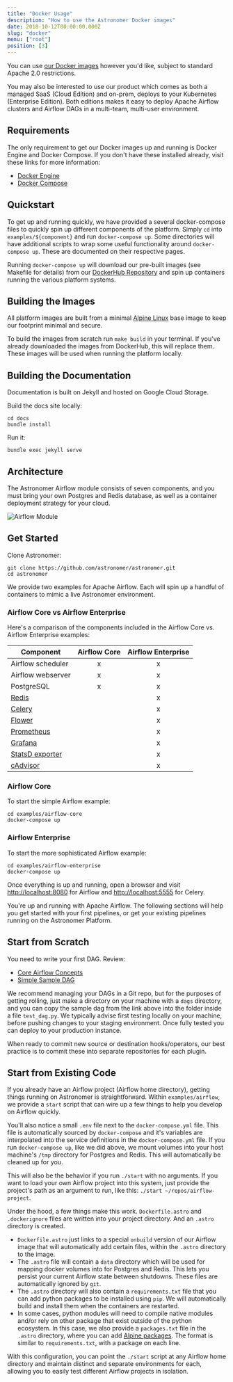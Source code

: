```yaml
---
title: "Docker Usage"
description: "How to use the Astronomer Docker images"
date: 2018-10-12T00:00:00.000Z
slug: "docker"
menu: ["root"]
position: [3]
---
```


You can use [our Docker images](https://github.com/astronomer/astronomer)
however you'd like, subject to standard Apache 2.0 restrictions.

You may also be interested to use our product which comes as both a
managed SaaS (Cloud Edition) and on-prem, deploys to your Kubernetes
(Enterprise Edition). Both editions makes it easy to deploy Apache
Airflow clusters and Airflow DAGs in a multi-team, multi-user
environment.

## Requirements

The only requirement to get our Docker images up and running is
Docker Engine and Docker Compose. If you don't have these installed
already, visit these links for more information:

* [Docker Engine](https://docs.docker.com/engine/installation/)
* [Docker Compose](https://docs.docker.com/compose/install/)

## Quickstart

To get up and running quickly, we have provided a several
docker-compose files to quickly spin up different components
of the platform. Simply `cd` into `examples/${component}` and
run `docker-compose up`. Some directories will have additional
scripts to wrap some useful functionality around `docker-compose up`.
These are documented on their respective pages.

Running `docker-compose up` will download our pre-built images
(see Makefile for details) from our
[DockerHub Repository](https://hub.docker.com/u/astronomerinc/)
and spin up containers running the various platform systems.

## Building the Images

All platform images are built from a minimal
[Alpine Linux](https://alpinelinux.org/) base image to keep our
footprint minimal and secure.

To build the images from scratch run `make build` in your terminal.
If you've already downloaded the images from DockerHub, this will
replace them. These images will be used when running the platform
locally.

## Building the Documentation

Documentation is built on Jekyll and hosted on Google Cloud Storage.

Build the docs site locally:

```
cd docs
bundle install
```

Run it:

```
bundle exec jekyll serve
```

## Architecture

The Astronomer Airflow module consists of seven components,
and you must bring your own Postgres and Redis database, as well
as a container deployment strategy for your cloud.

![Airflow Module](https://s3.amazonaws.com/astronomer-cdn/website/img/guides/airflow_module.png)

## Get Started

Clone Astronomer:

```
git clone https://github.com/astronomer/astronomer.git
cd astronomer
```

We provide two examples for Apache Airflow.  Each will spin up a
handful of containers to mimic a live Astronomer environment.

### Airflow Core vs Airflow Enterprise

Here's a comparison of the components included in the Airflow Core
vs. Airflow Enterprise examples:

| Component                 | Airflow Core | Airflow Enterprise |
|---------------------------|:------------:|:------------------:|
| Airflow scheduler         | x            | x                  |
| Airflow webserver         | x            | x                  |
| PostgreSQL                | x            | x                  |
| [Redis][redis]            |              | x                  |
| [Celery][celery]          |              | x                  |
| [Flower][flower]          |              | x                  |
| [Prometheus][prometheus]  |              | x                  |
| [Grafana][grafana]        |              | x                  |
| [StatsD exporter][statsd] |              | x                  |
| [cAdvisor][cadvisor]      |              | x                  |

[redis]: https://redis.io/
[celery]: http://www.celeryproject.org/
[flower]: http://flower.readthedocs.io/en/latest/
[grafana]: https://grafana.com
[prometheus]: https://prometheus.io
[cadvisor]: https://github.com/google/cadvisor
[statsd]: https://github.com/prometheus/statsd_exporter

### Airflow Core

To start the simple Airflow example:

```
cd examples/airflow-core
docker-compose up
```

### Airflow Enterprise

To start the more sophisticated Airflow example:

```
cd examples/airflow-enterprise
docker-compose up
```

Once everything is up and running, open a browser and visit
<http://localhost:8080> for Airflow and <http://localhost:5555>
for Celery.

You're up and running with Apache Airflow. The following sections
will help you get started with your first pipelines, or get your
existing pipelines running on the Astronomer Platform.

## Start from Scratch

You need to write your first DAG. Review:

* [Core Airflow Concepts](https://docs.astronomer.io/v2/apache_airflow/tutorial/core-airflow-concepts.html)
* [Simple Sample DAG](https://docs.astronomer.io/v2/apache_airflow/tutorial/sample-dag.html)

We recommend managing your DAGs in a Git repo, but for the purposes
of getting rolling, just make a directory on your machine with a
`dags` directory, and you can copy the sample dag from the link
above into the folder inside a file `test_dag.py`. We typically
advise first testing locally on your machine, before pushing
changes to your staging environment. Once fully tested you can
deploy to your production instance.

When ready to commit new source or destination hooks/operators,
our best practice is to commit these into separate repositories
for each plugin.

## Start from Existing Code

If you already have an Airflow project (Airflow home directory),
getting things running on Astronomer is straightforward. Within
`examples/airflow`, we provide a `start` script that can wire up
a few things to help you develop on Airflow quickly.

You'll also notice a small `.env` file next to the
`docker-compose.yml` file. This file is automatically sourced by
`docker-compose` and it's variables are interpolated into the
service definitions in the `docker-compose.yml` file. If you run
`docker-compose up`, like we did above, we mount volumes into your
host machine's `/tmp` directory for Postgres and Redis. This will
automatically be cleaned up for you.

This will also be the behavior if you run `./start` with no
arguments. If you want to load your own Airflow project into this
system, just provide the project's path as an argument to run, like
this: `./start ~/repos/airflow-project`.

Under the hood, a few things make this work. `Dockerfile.astro`
and `.dockerignore` files are written into your project directory.
And an `.astro` directory is created.

* `Dockerfile.astro` just links to a special `onbuild` version of
  our Airflow image that will automatically add certain files,
  within the `.astro` directory to the image.
* The `.astro` file will contain a `data` directory which will be
  used for mapping docker volumes into for Postgres and Redis. This
  lets you persist your current Airflow state between shutdowns.
  These files are automatically ignored by `git`.
* The `.astro` directory will also contain a `requirements.txt`
  file that you can add python packages to be installed using
  `pip`. We will automatically build and install them when the
  containers are restarted.
* In some cases, python modules will need to compile native modules
  and/or rely on other package that exist outside of the python
  ecosystem. In this case, we also provide a `packages.txt` file in
  the `.astro` directory, where you can add
  [Alpine packages](https://pkgs.alpinelinux.org/packages). The
  format is similar to `requirements.txt`, with a package on each
  line.

With this configuration, you can point the `./start` script at any
Airflow home directory and maintain distinct and separate
environments for each, allowing you to easily test different
Airflow projects in isolation.

